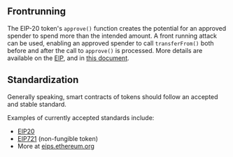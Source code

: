 
## Frontrunning
The EIP-20 token's `approve()` function creates the potential for an approved spender to spend more
than the intended amount. A
front running attack can be
used, enabling an approved spender to call `transferFrom()` both before and after the call to
`approve()` is processed. More details are available on the
[EIP](https://github.com/ethereum/EIPs/blob/master/EIPS/eip-20.md#approve), and in
[this document](https://docs.google.com/document/d/1YLPtQxZu1UAvO9cZ1O2RPXBbT0mooh4DYKjA_jp-RLM/edit).

## Standardization
Generally speaking, smart contracts of tokens should follow an accepted and stable standard.

Examples of currently accepted standards include:

- [EIP20](https://github.com/ethereum/EIPs/blob/master/EIPS/eip-20.md)
- [EIP721](https://github.com/ethereum/EIPs/blob/master/EIPS/eip-721.md) (non-fungible token)
- More at [eips.ethereum.org](https://eips.ethereum.org/erc#final)
